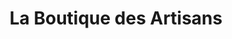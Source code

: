 ---
title: "La Boutique des Artisans"
url: /escaudoeuvres/la-boutique-des-artisans/
shop: artisanat
---